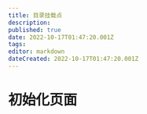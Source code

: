 ```yaml
---
title: 目录挂载点
description: 
published: true
date: 2022-10-17T01:47:20.001Z
tags: 
editor: markdown
dateCreated: 2022-10-17T01:47:20.001Z
---
```


# 初始化页面